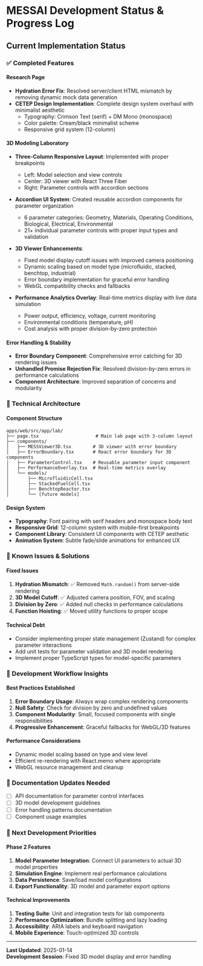 # MESSAI Development Status & Progress Log

## Current Implementation Status

### ✅ Completed Features

#### Research Page

- **Hydration Error Fix**: Resolved server/client HTML mismatch by removing
  dynamic mock data generation
- **CETEP Design Implementation**: Complete design system overhaul with
  minimalist aesthetic
  - Typography: Crimson Text (serif) + DM Mono (monospace)
  - Color palette: Cream/black minimalist scheme
  - Responsive grid system (12-column)

#### 3D Modeling Laboratory

- **Three-Column Responsive Layout**: Implemented with proper breakpoints

  - Left: Model selection and view controls
  - Center: 3D viewer with React Three Fiber
  - Right: Parameter controls with accordion sections

- **Accordion UI System**: Created reusable accordion components for parameter
  organization

  - 6 parameter categories: Geometry, Materials, Operating Conditions,
    Biological, Electrical, Environmental
  - 21+ individual parameter controls with proper input types and validation

- **3D Viewer Enhancements**:

  - Fixed model display cutoff issues with improved camera positioning
  - Dynamic scaling based on model type (microfluidic, stacked, benchtop,
    industrial)
  - Error boundary implementation for graceful error handling
  - WebGL compatibility checks and fallbacks

- **Performance Analytics Overlay**: Real-time metrics display with live data
  simulation
  - Power output, efficiency, voltage, current monitoring
  - Environmental conditions (temperature, pH)
  - Cost analysis with proper division-by-zero protection

#### Error Handling & Stability

- **Error Boundary Component**: Comprehensive error catching for 3D rendering
  issues
- **Unhandled Promise Rejection Fix**: Resolved division-by-zero errors in
  performance calculations
- **Component Architecture**: Improved separation of concerns and modularity

### 🔧 Technical Architecture

#### Component Structure

```
apps/web/src/app/lab/
├── page.tsx                     # Main lab page with 3-column layout
├── components/
│   ├── MESSViewer3D.tsx        # 3D viewer with error boundary
│   ├── ErrorBoundary.tsx       # React error boundary for 3D components
│   ├── ParameterControl.tsx    # Reusable parameter input component
│   ├── PerformanceOverlay.tsx  # Real-time metrics overlay
│   └── models/
│       ├── MicrofluidicCell.tsx
│       ├── StackedFuelCell.tsx
│       ├── BenchtopReactor.tsx
│       └── [future models]
```

#### Design System

- **Typography**: Font pairing with serif headers and monospace body text
- **Responsive Grid**: 12-column system with mobile-first breakpoints
- **Component Library**: Consistent UI components with CETEP aesthetic
- **Animation System**: Subtle fade/slide animations for enhanced UX

### 🚧 Known Issues & Solutions

#### Fixed Issues

1. **Hydration Mismatch**: ✅ Removed `Math.random()` from server-side rendering
2. **3D Model Cutoff**: ✅ Adjusted camera position, FOV, and scaling
3. **Division by Zero**: ✅ Added null checks in performance calculations
4. **Function Hoisting**: ✅ Moved utility functions to proper scope

#### Technical Debt

- Consider implementing proper state management (Zustand) for complex parameter
  interactions
- Add unit tests for parameter validation and 3D model rendering
- Implement proper TypeScript types for model-specific parameters

### 🔄 Development Workflow Insights

#### Best Practices Established

1. **Error Boundary Usage**: Always wrap complex rendering components
2. **Null Safety**: Check for division by zero and undefined values
3. **Component Modularity**: Small, focused components with single
   responsibilities
4. **Progressive Enhancement**: Graceful fallbacks for WebGL/3D features

#### Performance Considerations

- Dynamic model scaling based on type and view level
- Efficient re-rendering with React.memo where appropriate
- WebGL resource management and cleanup

### 📝 Documentation Updates Needed

- [ ] API documentation for parameter control interfaces
- [ ] 3D model development guidelines
- [ ] Error handling patterns documentation
- [ ] Component usage examples

### 🎯 Next Development Priorities

#### Phase 2 Features

1. **Model Parameter Integration**: Connect UI parameters to actual 3D model
   properties
2. **Simulation Engine**: Implement real performance calculations
3. **Data Persistence**: Save/load model configurations
4. **Export Functionality**: 3D model and parameter export options

#### Technical Improvements

1. **Testing Suite**: Unit and integration tests for lab components
2. **Performance Optimization**: Bundle splitting and lazy loading
3. **Accessibility**: ARIA labels and keyboard navigation
4. **Mobile Experience**: Touch-optimized 3D controls

---

**Last Updated**: 2025-01-14  
**Development Session**: Fixed 3D model display and error handling
